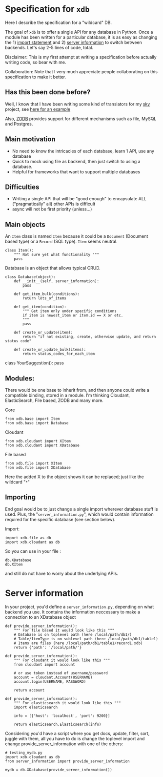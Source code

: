 # Specification for `xdb`

Here I describe the specification for a "wildcard" DB.

The goal of `xdb` is to offer a single API for any database in Python. Once a module has been written for a particular database, it is as easy as changing the 1) [import statement](#importing) and 2) [server information](#server-information) to switch between backends. Let's say 2-5 lines of code, total.

Disclaimer: This is my first attempt at writing a specification before actually writing code, so bear with me.

Collaboration: Note that I very much appreciate people collaborating on this specification to make it better.

## Has this been done before?

Well, I know that I have been writing some kind of translators for my [sky](https://github.com/kootenpv/sky) project, see [here for an example](https://github.com/kootenpv/sky/blob/master/sky/crawler_services.py)

Also, [ZODB](http://www.zodb.org/en/latest/) provides support for different mechanisms such as file, MySQL and Postgres.

## Main motivation

- No need to know the intricacies of each database, learn 1 API, use any database
- Quick to mock using file as backend, then just switch to using a database.
- Helpful for frameworks that want to support multiple databases

## Difficulties

- Writing a single API that will be "good enough" to encapsulate ALL ("pragmatically" all) other APIs is difficult
- async will not be first priority (unless...)

## Main objects

An `Item` class is named `Item` because it could be a `Document` (Document based type) or a `Record` (SQL type). `Item` seems neutral.

    class Item():
        """ Not sure yet what functionality """
        pass

Database is an object that allows typical CRUD.

    class Database(object):
        def __init__(self, server_information):
            pass

        def get_item_bulk(conditions):
            return lots_of_items

        def get_item(condition):
            """ Get item only under specific conditions
            if item is newest_item or item.id == X or etc.
            """
            pass

        def create_or_update(item):
            return "if not existing, create, otherwise update, and return status code"

        def create_or_update_bulk(items):
            return status_codes_for_each_item

class YourSuggestion():
    pass

## Modules:

There would be one base to inherit from, and then anyone could write a compatible binding, stored in a module. I'm thinking Cloudant, ElasticSearch, File based, ZODB and many more.

Core

    from xdb.base import Item
    from xdb.base import Database


Cloudant

    from xdb.cloudant import XItem
    from xdb.cloudant import XDatabase

File based

    from xdb.file import XItem
    from xdb.file import XDatabase

Here the added X to the object shows it can be replaced; just like the wildcard "`*`"

## Importing

End goal would be to just change a single import wherever database stuff is used.
Plus, the "`server_information.py`", which would contain information required for the specific database (see section below).

Import:

    import xdb.file as db
    import xdb.cloudant as db

So you can use in your file :

    db.XDatabase
    db.XItem

and still do not have to worry about the underlying APIs.

# Server information

In your project, you'd define a `server_information.py`, depending on what backend you use. It contains the information neccessary to make a connection to an XDatabase object


    def provide_server_information():
        """ For file based it would look like this """
        # Database is on toplevel path (here /local/path/db1/)
        # Table/ItemType is on sublevel path (here /local/path/db1/table1)
        # Items are files (here /local/path/db1/table1/record1.xdb)
        return {'path': '/local/path/'}

    def provide_server_information():
        """ For cloudant it would look like this """
        from cloudant import account

        # or use token instead of username/password
        account = cloudant.Account(USERNAME)
        account.login(USERNAME, PASSWORD)

        return account

    def provide_server_information():
        """ For elasticsearch it would look like this """
        import elasticsearch

        info = [{'host': 'localhost', 'port': 9200}]

        return elasticsearch.Elasticsearch(info)

Considering you'd have a script where you get docs, update, filter, sort, juggle with them, all you have to do is change the toplevel import and change provide_server_information with one of the others:

    # testing_mydb.py
    import xdb.cloudant as db
    from server_information import provide_server_information

    mydb = db.XDatabase(provide_server_information())
